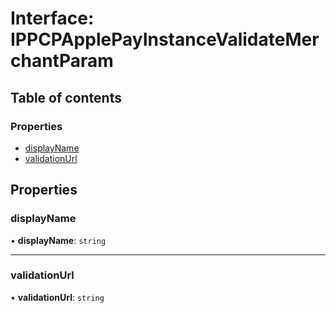 # Interface: IPPCPApplePayInstanceValidateMerchantParam

## Table of contents

### Properties

- [displayName](IPPCPApplePayInstanceValidateMerchantParam.md#displayname)
- [validationUrl](IPPCPApplePayInstanceValidateMerchantParam.md#validationurl)

## Properties

### displayName

• **displayName**: `string`

___

### validationUrl

• **validationUrl**: `string`
